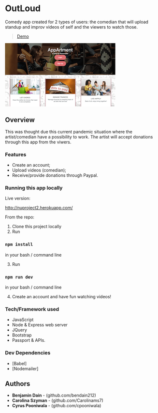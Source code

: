 # OutLoud

Comedy app created for 2 types of users: the comedian that will upload standup and improv videos of self and the viewers to watch those.

> [Demo](https://appartment3.herokuapp.com/)

<img src="https://github.com/Carolinams7/appArtment/raw/master/client/public/images/appArtmentpic.png"/>

## Overview

This was thought due this current pandemic situation where the artist/comedian have a possibility to work.
The artist will accept donations through this app from the viwers.

### Features

- Create an account;
- Upload videos (comedian);
- Receive/provide donations through Paypal.

### Running this app locally

Live version:

http://nuproject2.herokuapp.com/

From the repo:

1. Clone this project locally
2. Run

### `npm install`

in your bash / command line

3. Run

### `npm run dev`

in your bash / command line

4. Create an account and have fun watching videos!

### Tech/Framework used

- JavaScript  
- Node & Express web server
- JQuery
- Bootstrap
- Passport & APIs.

### Dev Dependencies

- [Babel]
- [Nodemailer]

## Authors

- **Benjamin Dain** - (github.com/bendain212)
- **Carolina Szyman** - (github.com/Carolinams7)
- **Cyrus Pooniwala** - (github.com/cpooniwala)
